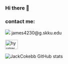 ### Hi there 👋

<h3 align="left">contact me:</h3>
<p><a><img src="https://img.shields.io/badge/Gmail-EA4335?style=flat-square&logo=Gmail&logoColor=white""/></a> james4230@g.skku.edu</p>
<a href="https://instagram.com/hyunwhogavejee" target="blank"><img align="center" src="https://raw.githubusercontent.com/rahuldkjain/github-profile-readme-generator/master/src/images/icons/Social/instagram.svg" alt="hyunwhogavejee" height="30" width="40" /></a>


![JackCokebb GitHub stats](https://github-readme-stats.vercel.app/api?username=JackCokebb&show_icons=true&theme=radical)


